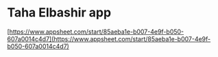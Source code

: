 # Taha Elbashir app

[https://www.appsheet.com/start/85aeba1e-b007-4e9f-b050-607a0014c4d7](https://www.appsheet.com/start/85aeba1e-b007-4e9f-b050-607a0014c4d7)
